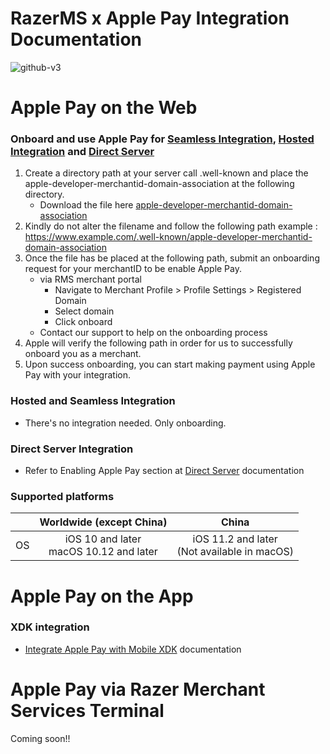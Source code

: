 # RazerMS x Apple Pay Integration Documentation

![github-v3](https://user-images.githubusercontent.com/38641542/184131727-07b9c314-b6c3-4ab6-971a-c0ac095b7d8f.jpg)


Apple Pay on the Web
====================
  
### Onboard and use Apple Pay for [Seamless Integration](https://github.com/RazerMS/Integration-RazerMS_JavaScript_Seamless_Integration/blob/master/README.md), [Hosted Integration](https://github.com/RazerMS/Documentation-RazerMS_API_Spec/blob/main/%5Bofficial%20API%5D%20Razer%20API%20Spec%20for%20Merchant%20(v13.37).pdf) and [Direct Server](https://github.com/RazerMS/Documentation-RazerMS_API_Spec/blob/main/%5BOfficial%5D%20Razer%20Direct%20Server%20API%20v1.6.5.pdf)

   1) Create a directory path at your server call .well-known and place the apple-developer-merchantid-domain-association at the following directory.
       - Download the file here [apple-developer-merchantid-domain-association](https://d2x73ruoixi2ei.cloudfront.net/ApplePay/apple-developer-merchantid-domain-association)
   2) Kindly do not alter the filename and follow the following path example : https://www.example.com/.well-known/apple-developer-merchantid-domain-association 
   3) Once the file has be placed at the following path, submit an onboarding request for your merchantID to be enable Apple Pay. 
        -  via RMS merchant portal
            - Navigate to Merchant Profile > Profile Settings > Registered Domain 
            - Select domain 
            - Click onboard
        - Contact our support to help on the onboarding process
   4) Apple will verify the following path in order for us to successfully onboard you as a merchant. 
   5) Upon success onboarding, you can start making payment using Apple Pay with your integration.
   
### Hosted and Seamless Integration
   - There's no integration needed. Only onboarding.

### Direct Server Integration 
   - Refer to Enabling Apple Pay section at [Direct Server](https://github.com/RazerMS/Documentation-RazerMS_API_Spec/blob/main/%5BOfficial%5D%20Razer%20Direct%20Server%20API%20v1.6.5.pdf) documentation 

### Supported platforms
|  | Worldwide (except China) | China | 
| ------------- |:-------------:|:-------------:|
| OS |	iOS 10 and later <br/> macOS 10.12 and later|	iOS 11.2 and later <br>	(Not available in macOS)|


Apple Pay on the App
=========================

### XDK integration

   - [Integrate Apple Pay with Mobile XDK](https://github.com/RazerMS/Documentation-RazerMS_API_Spec/blob/main/RMS%20Mobile%20XDK%20X%20ApplePay.pdf) documentation 
    
   

Apple Pay via Razer Merchant Services Terminal
===============================================

Coming soon!! 


